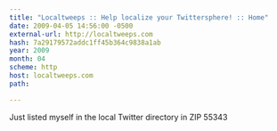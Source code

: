 ```yaml
---
title: "Localtweeps :: Help localize your Twittersphere! :: Home"
date: 2009-04-05 14:56:00 -0500
external-url: http://localtweeps.com
hash: 7a29179572addc1ff45b364c9838a1ab
year: 2009
month: 04
scheme: http
host: localtweeps.com
path: 

---
```


Just listed myself in the  local Twitter directory in ZIP 55343
